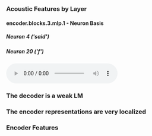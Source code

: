 ### Acoustic Features by Layer

#### encoder.blocks.3.mlp.1 - Neuron Basis
##### Neuron 4 ('said')

##### Neuron 20 ('f')
<audio controls>
   <source src="audio/b3_mlp1_nb_20pkl_sample0.wav" type="audio/wav">
   <source src="audio/b3_mlp1_nb_20pkl_sample6.wav" type="audio/wav">
   <source src="audio/b3_mlp1_nb_20pkl_sample8.wav" type="audio/wav">
   <source src="audio/b3_mlp1_nb_20pkl_sample9.wav" type="audio/wav">
   Your browser does not support the audio element.
</audio>



### The decoder is a weak LM

### The encoder representations are very localized

### Encoder Features
